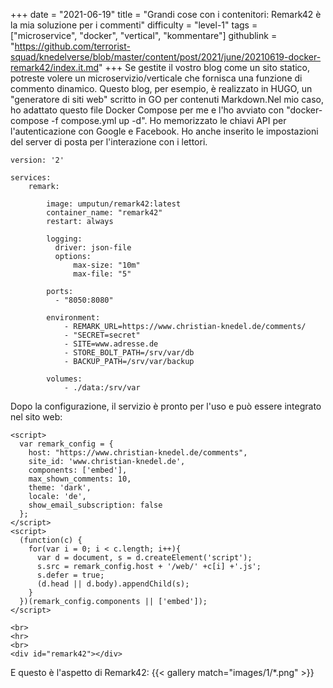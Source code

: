 +++
date = "2021-06-19"
title = "Grandi cose con i contenitori: Remark42 è la mia soluzione per i commenti"
difficulty = "level-1"
tags = ["microservice", "docker", "vertical", "kommentare"]
githublink = "https://github.com/terrorist-squad/knedelverse/blob/master/content/post/2021/june/20210619-docker-remark42/index.it.md"
+++
Se gestite il vostro blog come un sito statico, potreste volere un microservizio/verticale che fornisca una funzione di commento dinamico. Questo blog, per esempio, è realizzato in HUGO, un "generatore di siti web" scritto in GO per contenuti Markdown.Nel mio caso, ho adattato questo file Docker Compose per me e l'ho avviato con "docker-compose -f compose.yml up -d". Ho memorizzato le chiavi API per l'autenticazione con Google e Facebook. Ho anche inserito le impostazioni del server di posta per l'interazione con i lettori.
```
version: '2'

services:
    remark:

        image: umputun/remark42:latest
        container_name: "remark42"
        restart: always

        logging:
          driver: json-file
          options:
              max-size: "10m"
              max-file: "5"

        ports:
          - "8050:8080"   

        environment:
            - REMARK_URL=https://www.christian-knedel.de/comments/ 
            - "SECRET=secret"          
            - SITE=www.adresse.de 
            - STORE_BOLT_PATH=/srv/var/db
            - BACKUP_PATH=/srv/var/backup

        volumes:
            - ./data:/srv/var

```
Dopo la configurazione, il servizio è pronto per l'uso e può essere integrato nel sito web:
```
<script>
  var remark_config = {
    host: "https://www.christian-knedel.de/comments", 
    site_id: 'www.christian-knedel.de',
    components: ['embed'], 
    max_shown_comments: 10,
    theme: 'dark',
    locale: 'de',
    show_email_subscription: false
  };
</script>
<script>
  (function(c) {
    for(var i = 0; i < c.length; i++){
      var d = document, s = d.createElement('script');
      s.src = remark_config.host + '/web/' +c[i] +'.js';
      s.defer = true;
      (d.head || d.body).appendChild(s);
    }
  })(remark_config.components || ['embed']);
</script>

<br>
<hr>
<br>
<div id="remark42"></div>

```
E questo è l'aspetto di Remark42:
{{< gallery match="images/1/*.png" >}}
